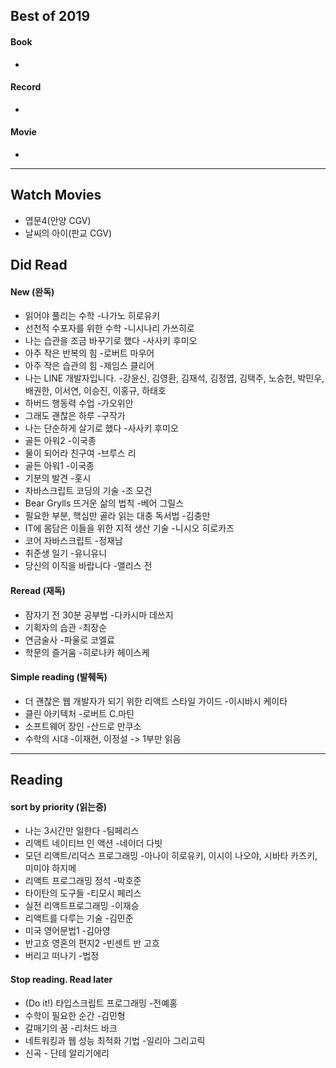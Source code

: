 ## Best of 2019
#### Book
- 

#### Record
- 

#### Movie
- 

---

## Watch Movies
- 엽문4(안양 CGV)
- 날씨의 아이(판교 CGV)

## Did Read

#### New (완독)
- 읽어야 풀리는 수학 -나가노 히로유키
- 선천적 수포자를 위한 수학 -니시나리 가쓰히로
- 나는 습관을 조금 바꾸기로 했다 -사사키 후미오
- 아주 작은 반복의 힘 -로버트 마우어
- 아주 작은 습관의 힘 -제임스 클리어
- 나는 LINE 개발자입니다. -강윤신, 김영환, 김재석, 김정엽, 김택주, 노승헌, 박민우, 배권한, 이서연, 이승진, 이홍규, 하태호
- 하버드 행동력 수업 -가오위안
- 그래도 괜찮은 하루 -구작가
- 나는 단순하게 살기로 했다 -사사키 후미오
- 골든 아워2 -이국종
- 물이 되어라 친구여 -브루스 리
- 골든 아워1 -이국종
- 기분의 발견 -홋시
- 자바스크립트 코딩의 기술 -조 모건
- Bear Grylls 뜨거운 삶의 법칙 -베어 그릴스
- 필요한 부분, 핵심만 골라 읽는 대충 독서법 -김충만
- IT에 몸담은 이들을 위한 지적 생산 기술 -니시오 히로카즈
- 코어 자바스크립트 -정재남
- 취준생 일기 -유니유니
- 당신의 이직을 바랍니다 -앨리스 전

#### Reread (재독)
- 잠자기 전 30분 공부법 -다카시마 데쓰지
- 기획자의 습관 -최장순
- 연금술사 -파울로 코엘료
- 학문의 즐거움 -히로나카 헤이스케

#### Simple reading (발췌독)
- 더 괜찮은 웹 개발자가 되기 위한 리액트 스타일 가이드 -이시바시 케이타
- 클린 아키텍처 -로버트 C.마틴
- 소프트웨어 장인 -산드로 만쿠소
- 수학의 시대 -이재현, 이정설 -> 1부만 읽음

---

## Reading

#### sort by priority (읽는중)
- 나는 3시간만 일한다 -팀페리스
- 리액트 네이티브 인 액션 -네이더 다빗
- 모던 리액트/리덕스 프로그래밍 -아나이 히로유키, 이시이 나오야, 시바타 카즈키, 미미야 하지메 
- 리액트 프로그래밍 정석 -박호준
- 타이탄의 도구들 -티모시 페리스
- 실전 리액트프로그래밍 -이재승
- 리액트를 다루는 기술 -김민준
- 미국 영어문법1 -김아영
- 반고흐 영혼의 편지2 -빈센트 반 고흐
- 버리고 떠나기 -법정


#### Stop reading. Read later
- (Do it!) 타입스크립트 프로그래밍 -전예홍
- 수학이 필요한 순간 -김민형
- 갈매기의 꿈 -리처드 바크
- 네트워킹과 웹 성능 최적화 기법 -일리아 그리고릭
- 신곡 - 단테 알리기에리
